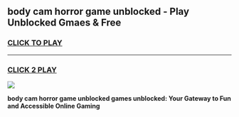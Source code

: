 
## body cam horror game unblocked - Play Unblocked Gmaes & Free
<h3>
<a href="https://news.freeplayer.one?title=body_cam_horror_game_unblocked&ref=23F">CLICK TO PLAY</a></h3>
<hr>

<h3>
<a href="https://news.freeplayer.one?title=body_cam_horror_game_unblocked&ref=23F">CLICK 2 PLAY</a>
  
</h3>

<a href="https://news.freeplayer.one?title=body_cam_horror_game_unblocked&ref=23F/"><img src="https://clearcache.store/games.png"></a>


**body cam horror game unblocked games unblocked: Your Gateway to Fun and Accessible Online Gaming**
